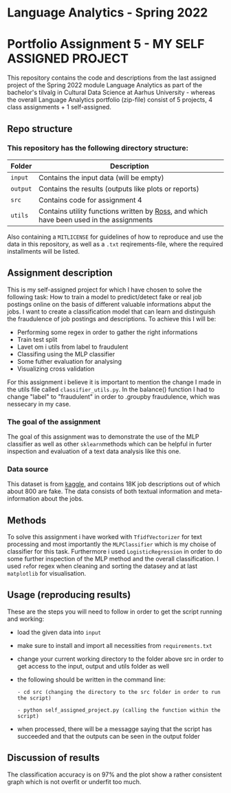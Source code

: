 
# Language Analytics - Spring 2022
# Portfolio Assignment 5 - MY SELF ASSIGNED PROJECT

This repository contains the code and descriptions from the last assigned project of the Spring 2022 module Language Analytics as part of the bachelor's tilvalg in Cultural Data Science at Aarhus University - whereas the overall Language Analytics portfolio (zip-file) consist of 5 projects, 4 class assignments + 1 self-assigned.

## Repo structure
### This repository has the following directory structure:

| **Folder** | **Description** |
| ----------- | ----------- |
| ```input``` | Contains the input data (will be empty) |
| ```output``` | Contains the results (outputs like plots or reports)  |
| ```src``` | Contains code for assignment 4 |
| ```utils``` | Contains utility functions written by [Ross](https://pure.au.dk/portal/en/persons/ross-deans-kristensenmclachlan(29ad140e-0785-4e07-bdc1-8af12f15856c).html), and which have been used in the assignments |

Also containing a ```MITLICENSE``` for guidelines of how to reproduce and use the data in this repository, as well as a ```.txt``` reqirements-file, where the required installments will be listed.

## Assignment description
This is my self-assigned project for which I have chosen to solve the following task:
How to train a model to predict/detect fake or real job postings online on the basis of different valuable informations abput the jobs. I want to create a classification model that can learn and distinguish the fraudulence of job postings and descriptions. To achieve this I will be:
- Performing some regex in order to gather the right informations
- Train test split
- Lavet om i utils from label to fraudulent
- Classifing using the MLP classifier 
- Some futher evaluation for analysing 
- Visualizing cross validation 

For this assignment i believe it is important to mention the change I made in the utils file called ```classifier_utils.py```. In the balance() function I had to change "label" to "fraudulent" in order to .groupby fraudulence, which was nessecary in my case. 

### The goal of the assignment 
The goal of this assignment was to demonstrate the use of the MLP classifier as well as other ```sklearn```methods which can be helpful in furter inspection and evaluation of a text data analysis like this one. 

### Data source
This dataset is from [kaggle](https://www.kaggle.com/datasets/shivamb/real-or-fake-fake-jobposting-prediction), and contains 18K job descriptions out of which about 800 are fake. The data consists of both textual information and meta-information about the jobs.


## Methods
To solve this assignment i have worked with ```TfidfVectorizer``` for text processing and most importantly the ```MLPClassifier``` which is my choise of classifier for this task. Furthermore i used ```LogisticRegression``` in order to do some further inspection of the MLP method and the overall classification. I used ```re```for regex when cleaning and sorting the datasey and at last ```matplotlib``` for visualisation.

## Usage (reproducing results)
These are the steps you will need to follow in order to get the script running and working:
- load the given data into ```input```
- make sure to install and import all necessities from ```requirements.txt``` 
- change your current working directory to the folder above src in order to get access to the input, output and utils folder as well 
- the following should be written in the command line:

      - cd src (changing the directory to the src folder in order to run the script)
      
      - python self_assigned_project.py (calling the function within the script)
      
- when processed, there will be a messagge saying that the script has succeeded and that the outputs can be seen in the output folder 



## Discussion of results
The classification accuracy is on 97% and the plot show a rather consistent graph which is not overfit or underfit too much. 


